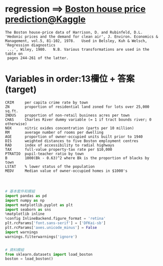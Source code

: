 # regression ==> [Boston house price prediction@Kaggle](https://www.kaggle.com/code/shreayan98c/boston-house-price-prediction)
```
The Boston house-price data of Harrison, D. and Rubinfeld, D.L. 'Hedonic prices and the demand for clean air', J. Environ. Economics & Management, vol.5, 81-102, 1978.   Used in Belsley, Kuh & Welsch, 'Regression diagnostics
 ...', Wiley, 1980.   N.B. Various transformations are used in the table on
 pages 244-261 of the latter.
```
 # Variables in order:13欄位 + 答案(target)
 ```
 CRIM     per capita crime rate by town
 ZN       proportion of residential land zoned for lots over 25,000 sq.ft.
 INDUS    proportion of non-retail business acres per town
 CHAS     Charles River dummy variable (= 1 if tract bounds river; 0 otherwise)
 NOX      nitric oxides concentration (parts per 10 million)
 RM       average number of rooms per dwelling
 AGE      proportion of owner-occupied units built prior to 1940
 DIS      weighted distances to five Boston employment centres
 RAD      index of accessibility to radial highways
 TAX      full-value property-tax rate per $10,000
 PTRATIO  pupil-teacher ratio by town
 B        1000(Bk - 0.63)^2 where Bk is the proportion of blacks by town
 LSTAT    % lower status of the population
 MEDV     Median value of owner-occupied homes in $1000's
```
# 
```python

# 基本套件和模組
import pandas as pd
import numpy as np
import matplotlib.pyplot as plt
import seaborn as sns
%matplotlib inline
%config InlineBackend.figure_format = 'retina'
plt.rcParams['font.sans-serif'] = ['DFKai-sb'] 
plt.rcParams['axes.unicode_minus'] = False
import warnings
warnings.filterwarnings('ignore')


# 資料模組
from sklearn.datasets import load_boston
boston = load_boston()
```






```python


```


```python


```


```python


```


```python


```


```python


```


```python


```


```python


```


```python


```


```python


```


```python


```


```python


```


```python


```


```python


```


```python


```


```python


```
